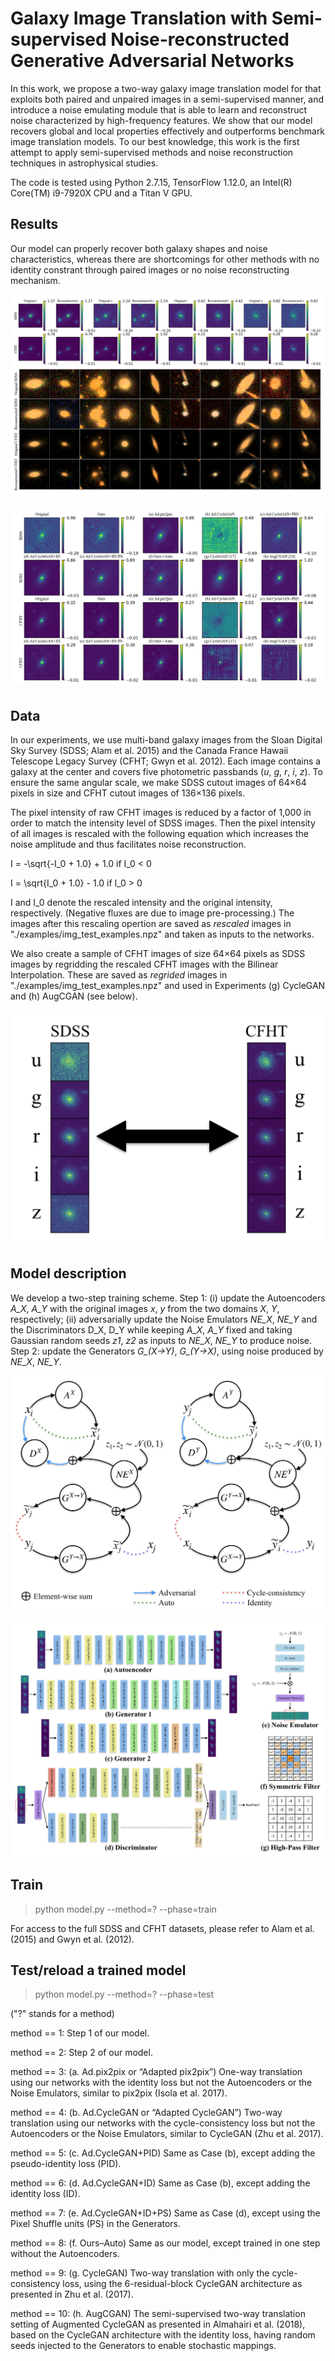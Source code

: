# Galaxy Image Translation with Semi-supervised Noise-reconstructed Generative Adversarial Networks

In this work, we propose a two-way galaxy image translation model for that exploits both paired and unpaired images in a semi-supervised manner, and introduce a noise emulating module that is able to learn and reconstruct noise characterized by high-frequency features. We show that our model recovers global and local properties effectively and outperforms benchmark image translation models. To our best knowledge, this work is the first attempt to apply semi-supervised methods and noise reconstruction techniques in astrophysical studies.

The code is tested using Python 2.7.15, TensorFlow 1.12.0, an Intel(R) Core(TM) i9-7920X CPU and a Titan V GPU.

## Results
Our model can properly recover both galaxy shapes and noise characteristics, whereas there are shortcomings for other methods with no identity constrant through paired images or no noise reconstructing mechanism.

![image](https://github.com/QiufanLin/ImageTranslation/blob/main/Figures/image_examples.png)

![image](https://github.com/QiufanLin/ImageTranslation/blob/main/Figures/variant_analysis.png)

## Data
In our experiments, we use multi-band galaxy images from the Sloan Digital Sky Survey (SDSS; Alam et al. 2015) and the Canada France Hawaii Telescope Legacy Survey (CFHT; Gwyn et al. 2012). Each image contains a galaxy at the center and covers five photometric passbands (*u*, *g*, *r*, *i*, *z*). To ensure the same angular scale, we make SDSS cutout images of 64×64 pixels in size and CFHT cutout images of 136×136 pixels.

The pixel intensity of raw CFHT images is reduced by a factor of 1,000 in order to match the intensity level of SDSS images. Then the pixel intensity of all images is rescaled with the following equation which increases the noise amplitude and thus facilitates noise reconstruction.

I = -\sqrt{-I_0 + 1.0} + 1.0 if I_0 < 0

I = \sqrt{I_0 + 1.0} - 1.0 if I_0 > 0

I and I_0 denote the rescaled intensity and the original intensity, respectively. (Negative fluxes are due to image pre-processing.) The images after this rescaling opertion are saved as *rescaled* images in "./examples/img_test_examples.npz" and taken as inputs to the networks.

We also create a sample of CFHT images of size 64×64 pixels as SDSS images by regridding the rescaled CFHT images with the Bilinear Interpolation. These are saved as *regrided* images in "./examples/img_test_examples.npz" and used in Experiments (g) CycleGAN and (h) AugCGAN (see below).

![image](https://github.com/QiufanLin/ImageTranslation/blob/main/Figures/translation.png)

## Model description
We develop a two-step training scheme. Step 1: (i) update the Autoencoders *A_X*, *A_Y* with the original images *x*, *y* from the two domains *X*, *Y*, respectively; (ii) adversarially update the Noise Emulators *NE_X*, *NE_Y* and the Discriminators D_X, D_Y while keeping *A_X*, *A_Y* fixed and taking Gaussian random seeds *z1*, *z2* as inputs to *NE_X*, *NE_Y* to produce noise. Step 2: update the Generators *G_(X→Y)*, *G_(Y→X)*, using noise produced by *NE_X*, *NE_Y*. 

![image](https://github.com/QiufanLin/ImageTranslation/blob/main/Figures/graph.png)

![image](https://github.com/QiufanLin/ImageTranslation/blob/main/Figures/architecture.png)

## Train
> python model.py --method=? --phase=train

For access to the full SDSS and CFHT datasets, please refer to Alam et al. (2015) and Gwyn et al. (2012).

## Test/reload a trained model
> python model.py --method=? --phase=test

("?" stands for a method)

method == 1: Step 1 of our model.

method == 2: Step 2 of our model.

method == 3: (a. Ad.pix2pix or “Adapted pix2pix”) One-way translation using our networks with the identity loss but not the Autoencoders or the Noise Emulators, similar to pix2pix (Isola et al. 2017).

method == 4: (b. Ad.CycleGAN or “Adapted CycleGAN”) Two-way translation using our networks with the cycle-consistency loss but not the Autoencoders or the Noise Emulators, similar to CycleGAN (Zhu et al. 2017).

method == 5: (c. Ad.CycleGAN+PID) Same as Case (b), except adding the pseudo-identity loss (PID).

method == 6: (d. Ad.CycleGAN+ID) Same as Case (b), except adding the identity loss (ID).

method == 7: (e. Ad.CycleGAN+ID+PS) Same as Case (d), except using the Pixel Shuffle units (PS) in the Generators.

method == 8: (f. Ours–Auto) Same as our model, except trained in one step without the Autoencoders.

method == 9: (g. CycleGAN) Two-way translation with only the cycle-consistency loss, using the 6-residual-block CycleGAN architecture as presented in Zhu et al. (2017).

method == 10: (h. AugCGAN) The semi-supervised two-way translation setting of Augmented CycleGAN as presented in Almahairi et al. (2018), based on the CycleGAN architecture with the identity loss, having random seeds injected to the Generators to enable stochastic mappings.
